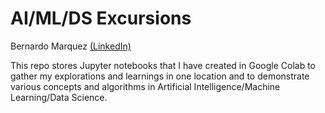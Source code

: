# AI/ML/DS Excursions
Bernardo Marquez [(LinkedIn)](http://www.linkedin.com/in/bernardo-marquez-1266476)

This repo stores Jupyter notebooks that I have created in Google Colab to gather my explorations and learnings in one location and to demonstrate various concepts and algorithms in Artificial Intelligence/Machine Learning/Data Science.
